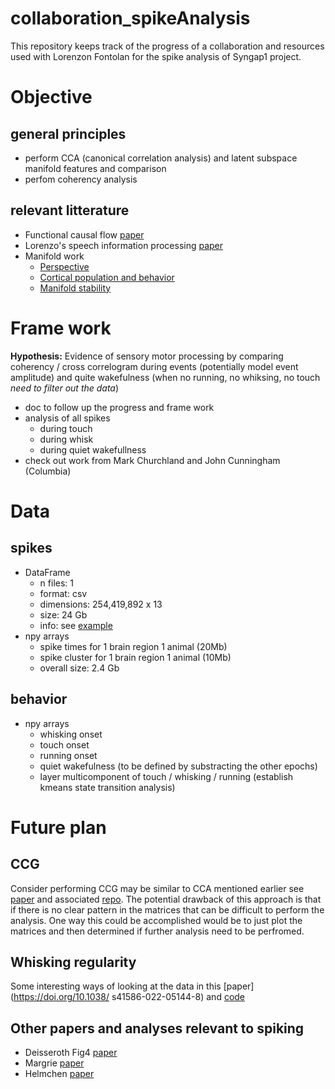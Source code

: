 # collaboration_spikeAnalysis
This repository keeps track of the progress of a collaboration and resources used with Lorenzon Fontolan for the spike analysis of Syngap1 project.

# Objective
## general principles
* perform CCA (canonical correlation analysis) and latent subspace manifold features and comparison 
* perfom coherency analysis  
## relevant litterature
* Functional causal flow [paper](https://www.biorxiv.org/content/10.1101/2020.11.23.394916v2)
* Lorenzo's speech information processing [paper](https://www.nature.com/articles/ncomms5694)
* Manifold work 
	* [Perspective](https://doi.org/10.1016/j.neuron.2017.05.025)
	* [Cortical population and behavior](https://doi.org/10.1038/s41593-019-0555-4)
	* [Manifold stability](https://doi.org/10.1038/s41467-018-06560-z)

# Frame work
__Hypothesis:__ Evidence of sensory motor processing by comparing coherency / cross correlogram during events (potentially model event amplitude) and quite wakefulness (when no running, no whiksing, no touch *need to filter out the data*)
* doc to follow up the progress and frame work
* analysis of all spikes 
	* during touch
	* during whisk 
	* during quiet wakefullness
* check out work from Mark Churchland and John Cunningham (Columbia)

# Data
## spikes
* DataFrame
	* n files: 1
	* format: csv
	* dimensions: 254,419,892 x 13
	* size: 24 Gb
	* info: see [example](/allDataSample.csv)
* npy arrays
	* spike times for 1 brain region 1 animal (20Mb)
	* spike cluster for 1 brain region 1 animal (10Mb)
	* overall size: 2.4 Gb

## behavior
* npy arrays
	* whisking onset
	* touch onset
	* running onset
	* quiet wakefulness (to be defined by substracting the other epochs)
	* layer multicomponent of touch / whisking / running (establish kmeans state transition analysis)


# Future plan 
## CCG 
Consider performing CCG may be similar to CCA mentioned earlier see [paper](https://doi.org/10.1016/j.neuron.2022.01.027) and associated [repo](https://github.com/jiaxx/modular_network). The potential drawback of this approach is that if there is no clear pattern in the matrices that can be difficult to perform the analysis. One way this could be accomplished would be to just plot the matrices and then determined if further analysis need to be perfromed.


## Whisking regularity 
Some interesting ways of looking at the data in this [paper](https://doi.org/10.1038/
s41586-022-05144-8) and [code]()

## Other papers and analyses relevant to spiking
* Deisseroth Fig4 [paper](https://doi.org/10.1126/science.aav3932)
* Margrie [paper](https://doi.org/10.1016/j.neuron.2021.10.031)
* Helmchen [paper](https://www.biorxiv.org/content/10.1101/2020.07.08.193334v1)


